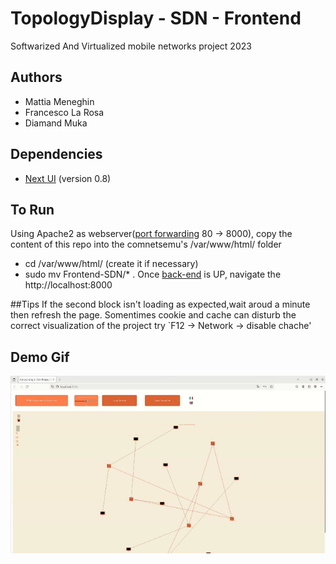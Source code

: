 # TopologyDisplay - SDN - Frontend

Softwarized And Virtualized mobile networks project 2023

## Authors

- Mattia Meneghin
- Francesco La Rosa
- Diamand Muka

## Dependencies

- [Next UI](https://github.com/nextui-org/nextui) (version 0.8)

## To Run

Using Apache2 as webserver([port forwarding](https://github.com/Mattiamene1/Backend-SDN#environment) 80 -> 8000), copy the content of this repo into the comnetsemu's /var/www/html/ folder

- cd /var/www/html/ (create it if necessary)
- sudo mv Frontend-SDN/\* .
  Once [back-end](https://github.com/Mattiamene1/Backend-SDN) is UP, navigate the http://localhost:8000

##Tips
If the second block isn't loading as expected,wait aroud a minute then refresh the page.
Somentimes cookie and cache can disturb the correct visualization of the project try `F12 -> Network -> disable chache'

## Demo Gif

<img src="https://github.com/Mattiamene1/Frontend-SDN/blob/main/Presentazione/demo.gif">
